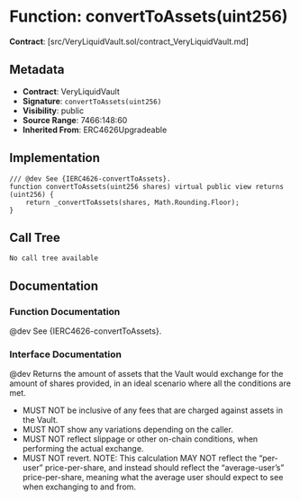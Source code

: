 # Function: convertToAssets(uint256)

**Contract**: [src/VeryLiquidVault.sol/contract_VeryLiquidVault.md]

## Metadata

- **Contract**: VeryLiquidVault
- **Signature**: `convertToAssets(uint256)`
- **Visibility**: public
- **Source Range**: 7466:148:60
- **Inherited From**: ERC4626Upgradeable

## Implementation

```solidity
/// @dev See {IERC4626-convertToAssets}. 
function convertToAssets(uint256 shares) virtual public view returns (uint256) {
    return _convertToAssets(shares, Math.Rounding.Floor);
}
```

## Call Tree

```
No call tree available
```

## Documentation

### Function Documentation

@dev See {IERC4626-convertToAssets}. 

### Interface Documentation

 @dev Returns the amount of assets that the Vault would exchange for the amount of shares provided, in an ideal
 scenario where all the conditions are met.
 - MUST NOT be inclusive of any fees that are charged against assets in the Vault.
 - MUST NOT show any variations depending on the caller.
 - MUST NOT reflect slippage or other on-chain conditions, when performing the actual exchange.
 - MUST NOT revert.
 NOTE: This calculation MAY NOT reflect the “per-user” price-per-share, and instead should reflect the
 “average-user’s” price-per-share, meaning what the average user should expect to see when exchanging to and
 from.
